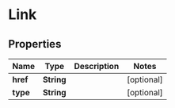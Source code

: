 
# Link

## Properties
Name | Type | Description | Notes
------------ | ------------- | ------------- | -------------
**href** | **String** |  |  [optional]
**type** | **String** |  |  [optional]



